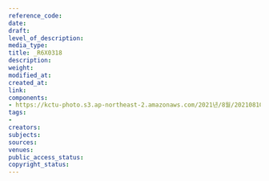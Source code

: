 ```yaml
---
reference_code: 
date: 
draft: 
level_of_description: 
media_type: 
title: _R6X0318
description: 
weight: 
modified_at: 
created_at: 
link: 
components:
- https://kctu-photo.s3.ap-northeast-2.amazonaws.com/2021년/8월/20210810_2021년+22기+민주노총+중앙통일선봉대+발대식/_R6X0318.jpg
tags:
- 
creators: 
subjects: 
sources: 
venues: 
public_access_status: 
copyright_status: 
---
```

